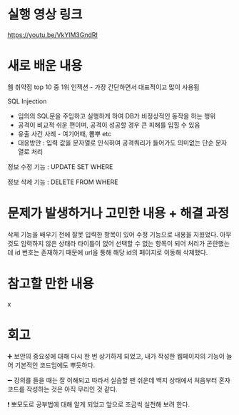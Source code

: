 # 실행 영상 링크
https://youtu.be/VkYlM3GndRI

# 새로 배운 내용

웹 취약점 top 10 중 1위 인젝션 - 가장 간단하면서 대표적이고 많이 사용됨

SQL Injection
* 임의의 SQL문을 주입하고 실행하게 하여 DB가 비정상적인 동작을 하는 행위
* 공격이 비교적 쉬운 편이며, 공격이 성공할 경우 큰 피해를 입힐 수 있음
* 유출 사건 사례 - 여기어때, 뽐뿌 etc
* 대응방안 : 입력 값을 문자열로 인식하여 공격쿼리가 들어가도 의미없는 단순 문자열로 처리

정보 수정 기능 : UPDATE SET WHERE

정보 삭제 기능 : DELETE FROM WHERE

# 문제가 발생하거나 고민한 내용 + 해결 과정
삭제 기능을 배우기 전에 잘못 입력한 항목이 있어 수정 기능으로 내용을 지웠었다.
아무것도 입력하지 않은 상태라 타이틀이 없어 선택할 수 없는 항목이 되어 처리가 곤란했는데 id 번호는 존재하기 때문에 url을 통해 해당 id의 페이지로 이동해 삭제했다.

# 참고할 만한 내용
x

# 회고
:heavy_plus_sign: 보안의 중요성에 대해 다시 한 번 상기하게 되었고, 내가 작성한 웹페이지의 기능이 늘어 기본적인 코드임에도 뿌듯하다.

:heavy_minus_sign: 강의를 들을 때는 잘 이해되고 따라서 실습할 땐 쉬운데 백지 상태에서 처음부터 혼자 코드를 작성하는 것은 아직 무리인 것 같다.

:exclamation: 뽀모도로 공부법에 대해 알게 되었고 앞으로 조금씩 실천해 보려 한다.
